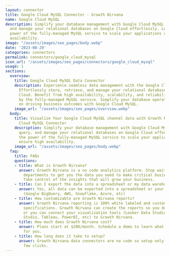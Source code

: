```yaml
---
layout: connector
title: Google Cloud MySQL Connector - Growth Nirvana
name: Google Cloud MySQL
description: Simplify your database management with Google Cloud MySQL. Store, query,
  and manage your relational databases on Google Cloud effortlessly. Leverage the
  power of the fully-managed MySQL service to scale your applications and ensure high
  availability.
image: "/assets/images/seo_pages/body.webp"
date: '2023-08-29'
categories: connectors
permalink: connectors/google_cloud_mysql
icon_url: "/assets/images/seo_pages/connectors/google_cloud_mysql"
usage: 1
sections:
  overview:
    title: Google Cloud MySQL Data Connector
    description: Experience seamless data management with the Google Cloud MySQL connector.
      Effortlessly store, retrieve, and manage your relational databases on Google
      Cloud. Benefit from high availability, scalability, and reliability offered
      by the fully-managed MySQL service. Simplify your database operations and focus
      on driving business outcomes with Google Cloud MySQL.
    image_url: "/assets/images/seo_pages/overview.webp"
  body:
    title: Visualize Your Google Cloud MySQL channel data with Growth Nirvana's Google
      Cloud MySQL Connector
    description: Simplify your database management with Google Cloud MySQL. Store,
      query, and manage your relational databases on Google Cloud effortlessly. Leverage
      the power of the fully-managed MySQL service to scale your applications and
      ensure high availability.
    image_url: "/assets/images/seo_pages/body.webp"
  faq:
    title: FAQs
    questions:
    - title: What is Growth Nirvana?
      answer: Growth Nirvana is a no code analytics platform. Stop waiting for other
        departments to get you the data you need to make critical business decisions.
        Take control of the insights that will grow your business.
    - title: Can I export the data into a spreadsheet or my data warehouse?
      answer: Yes, all data can be exported into a spreadsheet or your data warehouse
        (Google BigQuery, AWS, Snowflake, Azure, etc)
    - title: How customizable are Growth Nirvana reports?
      answer: Growth Nirvana reporting is 100% white labeled and customized to your
        specifications. Growth Nirvana can create the reports so you don’t have to
        or you can connect your visualization tools (Looker Data Studio/Google Data
        Studio, Tableau, PowerBI, etc) to Growth Nirvana.
    - title: How much does Growth Nirvana cost?
      answer: Plans start at $200/month. Schedule a demo to learn what plan is best
        for you.
    - title: How long does it take to setup?
      answer: Growth Nirvana data connectors are no code so setup only requires a
        few clicks.
---
```

